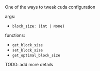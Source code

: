 One of the ways to tweak cuda configuration

args: 
* `block_size: (int | None)`

functions:
* `get_block_size`
* `set_block_size`
* `get_optimal_block_size`

TODO: add more details